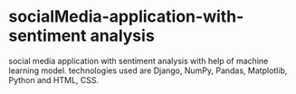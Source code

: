 # socialMedia-application-with-sentiment analysis
social media application with sentiment analysis with help of machine learning model.
technologies used are Django, NumPy, Pandas, Matplotlib, Python and HTML, CSS.
